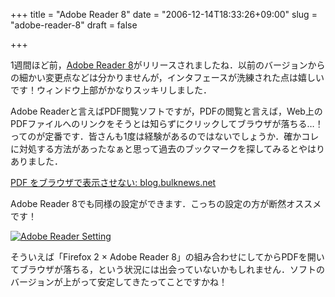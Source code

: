 +++
title = "Adobe Reader 8"
date = "2006-12-14T18:33:26+09:00"
slug = "adobe-reader-8"
draft = false

+++

<p>1週間ほど前，<a href="http://www.adobe.com/jp/products/acrobat/readstep2.html" target="_blank">Adobe Reader 8</a>がリリースされましたね．以前のバージョンからの細かい変更点などは分かりませんが，インタフェースが洗練された点は嬉しいです！ウィンドウ上部がかなりスッキリしました．</p>
<p>Adobe Readerと言えばPDF閲覧ソフトですが，PDFの閲覧と言えば，Web上のPDFファイルへのリンクをそうとは知らずにクリックしてブラウザが落ちる…！ってのが定番です．皆さんも1度は経験があるのではないでしょうか．確かコレに対処する方法があったなぁと思って過去のブックマークを探してみるとやはりありました．</p>
<p><a href="http://blog.bulknews.net/mt/archives/000712.html" target="_blank">PDF をブラウザで表示させない: blog.bulknews.net</a></p>
<p>Adobe Reader 8でも同様の設定ができます．こっちの設定の方が断然オススメです！</p>
<p><a href="http://www.flickr.com/photos/june29/322029917/" title="Photo Sharing"><img src="http://static.flickr.com/128/322029917_3dfcec5108_o.jpg" alt="Adobe Reader Setting" /></a></p>
<p>そういえば「Firefox 2 × Adobe Reader 8」の組み合わせにしてからPDFを開いてブラウザが落ちる，という状況には出会っていないかもしれません．ソフトのバージョンが上がって安定してきたってことですかね！</p>
